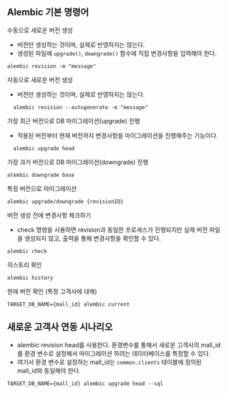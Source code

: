 ## Alembic 기본 명령어

수동으로 새로운 버전 생성

- 버전만 생성하는 것이며, 실제로 반영하지는 않는다.
- 생성된 파일에 `upgrade()`, `downgrade()` 함수에 직접 변경사항을 입력해야 한다.

```
alembic revision -m "message"
```

자동으로 새로운 버전 생성

- 버전만 생성하는 것이며, 실제로 반영하지는 않는다.

```
  alembic revision --autogenerate -m "message"
```

가장 최근 버전으로 DB 마이그레이션(upgrade) 진행

- 적용된 버전부터 현재 버전까지 변경사항을 마이그레이션을 진행해주는 기능이다.

```
  alembic upgrade head
  ```

가장 과거 버전으로 DB 마이그레이션(downgrade) 진행

```
alembic downgrade base
```

특정 버전으로 마이그레이션

```
alembic upgrade/downgrade {revisionID}
```

버전 생성 전에 변경사항 체크하기

- check 명령을 사용하면 revision과 동일한 프로세스가 진행되지만 실제 버전 파일을 생성되지 않고, 출력을 통해 변경사항을 확인할 수 있다.

```
alembic check
```

히스토리 확인

```
alembic history
```

현재 버전 확인 (특정 고객사에 대해)

```
TARGET_DB_NAME={mall_id} alembic current
```

## 새로운 고객사 연동 시나리오

- alembic revision head를 사용한다. 환경변수를 통해서 새로운 고객사의 mall_id를 환경 변수로 설정해서 마이그레이션 하려는 데이터베이스를 특정할 수 있다.
- 여기서 환경 변수로 설정하는 mall_id는 `common.clients` 테이블에 정의된 mall_id와 동일해야 한다.

```
TARGET_DB_NAME={mall_id} alembic upgrade head --sql
```
